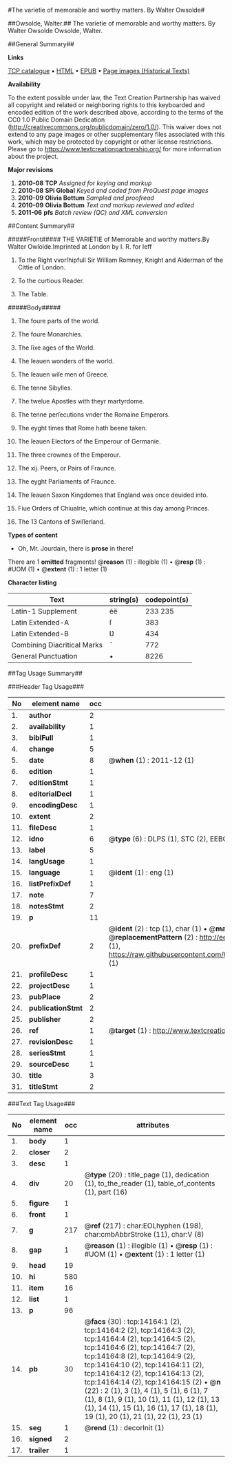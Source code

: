 #The varietie of memorable and worthy matters. By Walter Owsolde#

##Owsolde, Walter.##
The varietie of memorable and worthy matters. By Walter Owsolde
Owsolde, Walter.

##General Summary##

**Links**

[TCP catalogue](http://www.ota.ox.ac.uk/tcp/)  • 
[HTML](http://tei.it.ox.ac.uk/tcp/Texts-HTML/free/A08/A08698.html)  • 
[EPUB](http://tei.it.ox.ac.uk/tcp/Texts-EPUB/free/A08/A08698.epub) • 
[Page images (Historical Texts)](https://historicaltexts.jisc.ac.uk/eebo-99849034e)

**Availability**

To the extent possible under law, the Text Creation Partnership has waived all copyright and related or neighboring rights to this keyboarded and encoded edition of the work described above, according to the terms of the CC0 1.0 Public Domain Dedication (http://creativecommons.org/publicdomain/zero/1.0/). This waiver does not extend to any page images or other supplementary files associated with this work, which may be protected by copyright or other license restrictions. Please go to https://www.textcreationpartnership.org/ for more information about the project.

**Major revisions**

1. __2010-08__ __TCP__ *Assigned for keying and markup*
1. __2010-08__ __SPi Global__ *Keyed and coded from ProQuest page images*
1. __2010-09__ __Olivia Bottum__ *Sampled and proofread*
1. __2010-09__ __Olivia Bottum__ *Text and markup reviewed and edited*
1. __2011-06__ __pfs__ *Batch review (QC) and XML conversion*

##Content Summary##

#####Front#####
THE VARIETIE of Memorable and worthy matters.By Walter Owſolde.Imprinted at London by I. R. for Ieff
1. To the Right vvorſhipfull Sir William Romney, Knight and Alderman of the Cittie of London.

1. To the curtious Reader.

1. The Table.

#####Body#####

1. The foure parts of the world.

1. The foure Monarchies.

1. The ſixe ages of the World.

1. The ſeauen wonders of the world.

1. The ſeauen wiſe men of Greece.

1. The tenne Sibylles.

1. The twelue Apostles with theyr martyrdome.

1. The tenne perſecutions vnder the Romaine Emperors.

1. The eyght times that Rome hath beene taken.

1. The ſeauen Electors of the Emperour of Germanie.

1. The three crownes of the Emperour.

1. The xij. Peers, or Pairs of Fraunce.

1. The eyght Parliaments of Fraunce.

1. The ſeauen Saxon Kingdomes that England was once deuided into.

1. Fiue Orders of Chiualrie, which continue at this day among Princes.

1. The 13 Cantons of Swiſſerland.

**Types of content**

  * Oh, Mr. Jourdain, there is **prose** in there!

There are 1 **omitted** fragments! 
 @__reason__ (1) : illegible (1)  •  @__resp__ (1) : #UOM (1)  •  @__extent__ (1) : 1 letter (1)

**Character listing**


|Text|string(s)|codepoint(s)|
|---|---|---|
|Latin-1 Supplement|éë|233 235|
|Latin Extended-A|ſ|383|
|Latin Extended-B|Ʋ|434|
|Combining             Diacritical Marks|̄|772|
|General Punctuation|•|8226|

##Tag Usage Summary##

###Header Tag Usage###

|No|element name|occ|attributes|
|---|---|---|---|
|1.|__author__|2||
|2.|__availability__|1||
|3.|__biblFull__|1||
|4.|__change__|5||
|5.|__date__|8| @__when__ (1) : 2011-12 (1)|
|6.|__edition__|1||
|7.|__editionStmt__|1||
|8.|__editorialDecl__|1||
|9.|__encodingDesc__|1||
|10.|__extent__|2||
|11.|__fileDesc__|1||
|12.|__idno__|6| @__type__ (6) : DLPS (1), STC (2), EEBO-CITATION (1), PROQUEST (1), VID (1)|
|13.|__label__|5||
|14.|__langUsage__|1||
|15.|__language__|1| @__ident__ (1) : eng (1)|
|16.|__listPrefixDef__|1||
|17.|__note__|7||
|18.|__notesStmt__|2||
|19.|__p__|11||
|20.|__prefixDef__|2| @__ident__ (2) : tcp (1), char (1)  •  @__matchPattern__ (2) : ([0-9\-]+):([0-9IVX]+) (1), (.+) (1)  •  @__replacementPattern__ (2) : http://eebo.chadwyck.com/downloadtiff?vid=$1&page=$2 (1), https://raw.githubusercontent.com/textcreationpartnership/Texts/master/tcpchars.xml#$1 (1)|
|21.|__profileDesc__|1||
|22.|__projectDesc__|1||
|23.|__pubPlace__|2||
|24.|__publicationStmt__|2||
|25.|__publisher__|2||
|26.|__ref__|1| @__target__ (1) : http://www.textcreationpartnership.org/docs/. (1)|
|27.|__revisionDesc__|1||
|28.|__seriesStmt__|1||
|29.|__sourceDesc__|1||
|30.|__title__|3||
|31.|__titleStmt__|2||


###Text Tag Usage###

|No|element name|occ|attributes|
|---|---|---|---|
|1.|__body__|1||
|2.|__closer__|2||
|3.|__desc__|1||
|4.|__div__|20| @__type__ (20) : title_page (1), dedication (1), to_the_reader (1), table_of_contents (1), part (16)|
|5.|__figure__|1||
|6.|__front__|1||
|7.|__g__|217| @__ref__ (217) : char:EOLhyphen (198), char:cmbAbbrStroke (11), char:V (8)|
|8.|__gap__|1| @__reason__ (1) : illegible (1)  •  @__resp__ (1) : #UOM (1)  •  @__extent__ (1) : 1 letter (1)|
|9.|__head__|19||
|10.|__hi__|580||
|11.|__item__|16||
|12.|__list__|1||
|13.|__p__|96||
|14.|__pb__|30| @__facs__ (30) : tcp:14164:1 (2), tcp:14164:2 (2), tcp:14164:3 (2), tcp:14164:4 (2), tcp:14164:5 (2), tcp:14164:6 (2), tcp:14164:7 (2), tcp:14164:8 (2), tcp:14164:9 (2), tcp:14164:10 (2), tcp:14164:11 (2), tcp:14164:12 (2), tcp:14164:13 (2), tcp:14164:14 (2), tcp:14164:15 (2)  •  @__n__ (22) : 2 (1), 3 (1), 4 (1), 5 (1), 6 (1), 7 (1), 8 (1), 9 (1), 10 (1), 11 (1), 12 (1), 13 (1), 14 (1), 15 (1), 16 (1), 17 (1), 18 (1), 19 (1), 20 (1), 21 (1), 22 (1), 23 (1)|
|15.|__seg__|1| @__rend__ (1) : decorInit (1)|
|16.|__signed__|2||
|17.|__trailer__|1||
